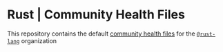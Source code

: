 # Rust | Community Health Files
This repository contains the default [community health files](https://help.github.com/en/github/building-a-strong-community/creating-a-default-community-health-file) for the [`@rust-lang`](https://github.com/rust-lang) organization
